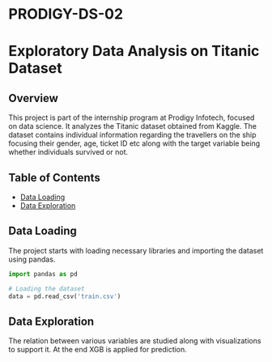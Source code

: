 # PRODIGY-DS-02

# Exploratory Data Analysis on Titanic Dataset

## Overview

This project is part of the internship program at Prodigy Infotech, focused on data science. It analyzes the Titanic dataset obtained from Kaggle. The dataset contains individual information regarding the travellers on the ship focusing their gender, age, ticket ID etc along with the target variable being whether individuals survived or not.

## Table of Contents

- [Data Loading](#data-loading)
- [Data Exploration](#data-exploration)

## Data Loading

The project starts with loading necessary libraries and importing the dataset using pandas. 

```python
import pandas as pd

# Loading the dataset
data = pd.read_csv('train.csv')
````
## Data Exploration

The relation between various variables are studied along with visualizations to support it. At the end XGB is applied for prediction.
